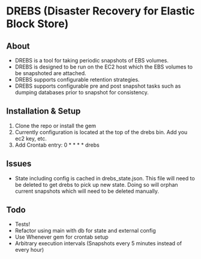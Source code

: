 # DREBS (Disaster Recovery for Elastic Block Store)

## About
* DREBS is a tool for taking periodic snapshots of EBS volumes.
* DREBS is designed to be run on the EC2 host which the EBS volumes to be snapshoted are attached.
* DREBS supports configurable retention strategies.
* DREBS supports configurable pre and post snapshot tasks such as dumping databases prior to snapshot for consistency.

## Installation & Setup
1. Clone the repo or install the gem
1. Currently configuration is located at the top of the drebs bin.  Add you ec2 key, etc.
1. Add Crontab entry: 0 * * * * drebs

## Issues
* State including config is cached in drebs_state.json.  This file will need to be deleted to get drebs to pick up new state.  Doing so will orphan current snapshots which will need to be deleted manually.

## Todo
* Tests!
* Refactor using main with db for state and external config
* Use Whenever gem for crontab setup
* Arbitrary execution intervals (Snapshots every 5 minutes instead of every hour)
